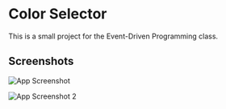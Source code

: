 
# Color Selector

This is a small project for the Event-Driven Programming class.

## Screenshots

![App Screenshot](https://github.com/JeffersonOlvera/ColorSelector/assets/78062935/a3522921-644c-4d8f-b25a-b1abc23f0e87)

![App Screenshot 2](https://github.com/JeffersonOlvera/ColorSelector/assets/78062935/554af9bb-8f24-4fdf-a6e5-b824b4d28054)


